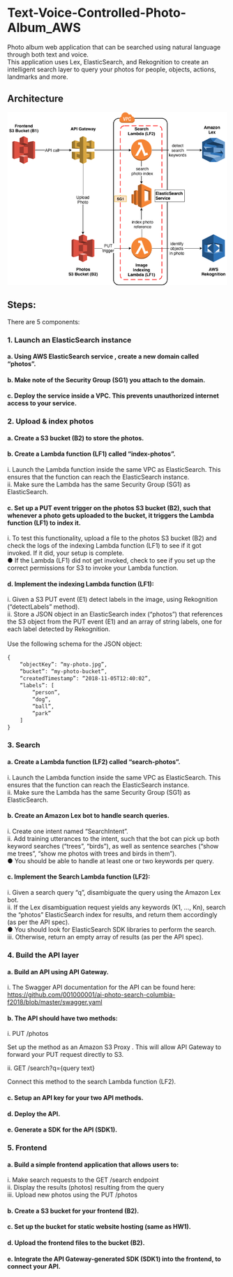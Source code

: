 # Text-Voice-Controlled-Photo-Album_AWS
Photo album web application that can be searched using natural language through both text and voice.<br/>
This application uses Lex, ElasticSearch, and Rekognition to create an intelligent search layer to query your photos for people, objects, actions, landmarks and more.

## Architecture
![screenshot](architecture.png)

## Steps:
There are 5 components:

### 1.	Launch an ElasticSearch instance 
#### a.	Using AWS ElasticSearch service , create a new domain called “photos”.<br/>
#### b.	Make note of the Security Group (SG1) you attach to the domain.<br/>
#### c.	Deploy the service inside a VPC. This prevents unauthorized internet access to your service.<br/>
### 2.	Upload & index photos
#### a.	Create a S3 bucket (B2) to store the photos.<br/>
#### b.	Create a Lambda function (LF1) called “index-photos”.<br/>
i.	Launch the Lambda function inside the same VPC as ElasticSearch. This ensures that the function can reach the ElasticSearch instance.<br/>
ii.	Make sure the Lambda has the same Security Group (SG1) as ElasticSearch.<br/>
#### c.	Set up a PUT event trigger  on the photos S3 bucket (B2), such that whenever a photo gets uploaded to the bucket, it triggers the Lambda function (LF1) to index it.<br/>
i.	To test this functionality, upload a file to the photos S3 bucket (B2) and check the logs of the indexing Lambda function (LF1) to see if it got invoked. If it did, your setup is complete.<br/>
●	If the Lambda (LF1) did not get invoked, check to see if you set up the correct permissions  for S3 to invoke your Lambda function.<br/>
#### d.	Implement the indexing Lambda function (LF1):<br/>
i.	Given a S3 PUT event (E1) detect labels in the image, using Rekognition  (“detectLabels” method).<br/>
ii.	Store a JSON object in an ElasticSearch index (“photos”) that references the S3 object from the PUT event (E1) and an array of string labels, one for each label detected by Rekognition.<br/>
<br/>
Use the following schema for the JSON object:<br/>
```
{
	“objectKey”: “my-photo.jpg”,
	“bucket”: “my-photo-bucket”,
	“createdTimestamp”: “2018-11-05T12:40:02”,
	“labels”: [
		“person”,
		“dog”,
		“ball”,
		“park”
	]
}
```
### 3.	Search
#### a.	Create a Lambda function (LF2) called “search-photos”.
i.	Launch the Lambda function inside the same VPC as ElasticSearch. This ensures that the function can reach the ElasticSearch instance.<br/>
ii.	Make sure the Lambda has the same Security Group (SG1) as ElasticSearch.<br/>
#### b.	Create an Amazon Lex bot to handle search queries.
i.	Create one intent named “SearchIntent”.<br/>
ii.	Add training utterances to the intent, such that the bot can pick up both keyword searches (“trees”, “birds”), as well as sentence searches (“show me trees”, “show me photos with trees and birds in them”).<br/>
●	You should be able to handle at least one or two keywords per query.<br/>
#### c.	Implement the Search Lambda function (LF2):
i.	Given a search query “q”, disambiguate the query using the Amazon Lex bot.<br/>
ii.	If the Lex disambiguation request yields any keywords (K1, …, Kn), search the “photos” ElasticSearch index for results, and return them accordingly (as per the API spec).<br/>
●	You should look for ElasticSearch SDK libraries to perform the search.<br/>
iii.	Otherwise, return an empty array of results (as per the API spec).<br/>
### 4.	Build the API layer
#### a.	Build an API using API Gateway.
i.	The Swagger API documentation for the API can be found here:<br/>
https://github.com/001000001/ai-photo-search-columbia-f2018/blob/master/swagger.yaml
#### b.	The API should have two methods:
i.	PUT /photos<br/>

Set up the method as an Amazon S3 Proxy . This will allow API Gateway to forward your PUT request directly to S3.<br/>

ii.	GET /search?q={query text}<br/>

Connect this method to the search Lambda function (LF2).<br/>
#### c.	Setup an API key for your two API methods.
#### d.	Deploy the API.
#### e.	Generate a SDK for the API (SDK1).
### 5.	Frontend
#### a.	Build a simple frontend application that allows users to:
i.	Make search requests to the GET /search endpoint<br/>
ii.	Display the results (photos) resulting from the query<br/>
iii.	Upload new photos using the PUT /photos<br/>
#### b.	Create a S3 bucket for your frontend (B2).
#### c.	Set up the bucket for static website hosting (same as HW1).
#### d.	Upload the frontend files to the bucket (B2).
#### e.	Integrate the API Gateway-generated SDK (SDK1) into the frontend, to connect your API.


